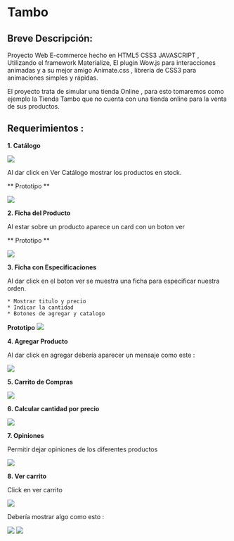 # Tambo

## Breve Descripción:

Proyecto Web E-commerce hecho en HTML5 CSS3 JAVASCRIPT , Utilizando el framework Materialize, El plugin Wow.js para interacciones animadas y a su mejor amigo Animate.css , librería de CSS3 para animaciones simples y rápidas.

El proyecto trata de simular una tienda Online , para esto tomaremos como ejemplo la Tienda Tambo que no cuenta con una tienda online para la venta de sus productos.

## Requerimientos :
**1. Catálogo**

![](http://i68.tinypic.com/30xeb77.png)

Al dar click en Ver Catálogo mostrar los productos en stock.

** Prototipo **

![](http://i68.tinypic.com/35hp7rb.png)


**2. Ficha del Producto**

Al estar sobre un producto aparece un card con un boton ver 

** Prototipo **

![](http://i64.tinypic.com/2q0o9wh.png)

**3. Ficha con Especificaciones**

Al dar click en el boton ver se muestra una ficha para especificar nuestra orden.

    * Mostrar titulo y precio
    * Indicar la cantidad
    * Botones de agregar y catalogo  

**Prototipo**
![](http://i64.tinypic.com/2f0850m.png)

**4. Agregar Producto**

Al dar click en agregar debería aparecer un mensaje como este :

![](http://i66.tinypic.com/15zobkg.png)

**5. Carrito de Compras**

![](http://i65.tinypic.com/xo35a0.png)

**6. Calcular cantidad por precio** 

![](http://i64.tinypic.com/ibgxgo.png)

**7. Opiniones** 

Permitir dejar opiniones de los diferentes productos

![](http://i68.tinypic.com/2hhhue1.png)

**8. Ver carrito**

Click en ver carrito

![](http://i63.tinypic.com/2128uu.png)

Debería mostrar algo como esto :

![](http://i66.tinypic.com/a3flsx.png)
![](http://i65.tinypic.com/5d6m2e.png)










